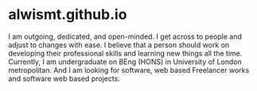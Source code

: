 # alwismt.github.io
I am outgoing, dedicated, and open-minded. I get across to people and adjust to changes with ease. I believe that a person should work on developing their professional skills and learning new things all the time.  Currently, I am undergraduate on BEng (HONS) in University of London metropolitan. And I am looking for software, web based Freelancer works and software web based projects.
